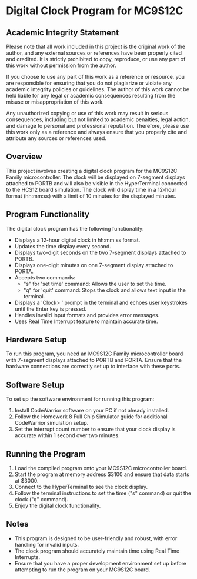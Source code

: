 # Digital Clock Program for MC9S12C

## Academic Integrity Statement

Please note that all work included in this project is the original work of the author, and any external sources or references have been properly cited and credited. It is strictly prohibited to copy, reproduce, or use any part of this work without permission from the author.

If you choose to use any part of this work as a reference or resource, you are responsible for ensuring that you do not plagiarize or violate any academic integrity policies or guidelines. The author of this work cannot be held liable for any legal or academic consequences resulting from the misuse or misappropriation of this work.

Any unauthorized copying or use of this work may result in serious consequences, including but not limited to academic penalties, legal action, and damage to personal and professional reputation. Therefore, please use this work only as a reference and always ensure that you properly cite and attribute any sources or references used.

## Overview

This project involves creating a digital clock program for the MC9S12C Family microcontroller. The clock will be displayed on 7-segment displays attached to PORTB and will also be visible in the HyperTerminal connected to the HCS12 board simulation. The clock will display time in a 12-hour format (hh:mm:ss) with a limit of 10 minutes for the displayed minutes.

## Program Functionality

The digital clock program has the following functionality:

- Displays a 12-hour digital clock in hh:mm:ss format.
- Updates the time display every second.
- Displays two-digit seconds on the two 7-segment displays attached to PORTB.
- Displays one-digit minutes on one 7-segment display attached to PORTA.
- Accepts two commands:
  - "s" for 'set time' command: Allows the user to set the time.
  - "q" for 'quit' command: Stops the clock and allows text input in the terminal.
- Displays a 'Clock> ' prompt in the terminal and echoes user keystrokes until the Enter key is pressed.
- Handles invalid input formats and provides error messages.
- Uses Real Time Interrupt feature to maintain accurate time.

## Hardware Setup

To run this program, you need an MC9S12C Family microcontroller board with 7-segment displays attached to PORTB and PORTA. Ensure that the hardware connections are correctly set up to interface with these ports.

## Software Setup

To set up the software environment for running this program:

1. Install CodeWarrior software on your PC if not already installed.
2. Follow the Homework 8 Full Chip Simulator guide for additional CodeWarrior simulation setup.
3. Set the interrupt count number to ensure that your clock display is accurate within 1 second over two minutes.

## Running the Program

1. Load the compiled program onto your MC9S12C microcontroller board.
2. Start the program at memory address $3100 and ensure that data starts at $3000.
3. Connect to the HyperTerminal to see the clock display.
4. Follow the terminal instructions to set the time ("s" command) or quit the clock ("q" command).
5. Enjoy the digital clock functionality.

## Notes

- This program is designed to be user-friendly and robust, with error handling for invalid inputs.
- The clock program should accurately maintain time using Real Time Interrupts.
- Ensure that you have a proper development environment set up before attempting to run the program on your MC9S12C board.
